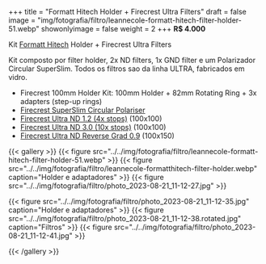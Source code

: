 +++
title = "Formatt Hitech Holder + Firecrest Ultra Filters"
draft = false
image = "img/fotografia/filtro/leannecole-formatt-hitech-filter-holder-51.webp"
showonlyimage = false
weight = 2
+++
**R$ 4.000**

Kit [Formatt Hitech](https://formatt-hitechusa.com) Holder + Firecrest Ultra Filters
<!--more-->
Kit composto por filter holder, 2x ND filters, 1x GND filter e um Polarizador Circular SuperSlim. Todos os filtros sao da linha ULTRA, fabricados em vidro.

- Firecrest 100mm Holder Kit: 100mm Holder + 82mm Rotating Ring + 3x adapters (step-up rings)
- [Firecrest SuperSlim Circular Polariser](https://formatt-hitechusa.com/collections/polarizer/products/firecrest-superslim-circular-polarizer?variant=31876990500973)
- [Firecrest Ultra ND 1.2 (4x stops)](https://formatt-hitechusa.com/collections/firecrest-ultra/products/firecrest-ultra-neutral-density-filter-irnd) (100x100)
- [Firecrest Ultra ND 3.0 (10x stops)](https://formatt-hitechusa.com/collections/firecrest-ultra/products/firecrest-ultra-neutral-density-filter-irnd) (100x100)
- [Firecrest Ultra ND Reverse Grad 0.9](https://formatt-hitechusa.com/collections/firecrest-ultra/products/firecrest-ultra-100x150mm-neutral-density-soft-edge-reverse-grad-filter) (100x150)


{{< gallery >}}
{{< figure src="../../img/fotografia/filtro/leannecole-formatt-hitech-filter-holder-51.webp" >}}
{{< figure src="../../img/fotografia/filtro/leannecole-formatthitech-filter-holder.webp" caption="Holder e adaptadores" >}}
{{< figure src="../../img/fotografia/filtro/photo_2023-08-21_11-12-27.jpg" >}}

{{< figure src="../../img/fotografia/filtro/photo_2023-08-21_11-12-35.jpg" caption="Holder e adaptadores" >}}
{{< figure src="../../img/fotografia/filtro/photo_2023-08-21_11-12-38.rotated.jpg" caption="Filtros" >}}
{{< figure src="../../img/fotografia/filtro/photo_2023-08-21_11-12-41.jpg" >}}

{{< /gallery >}}